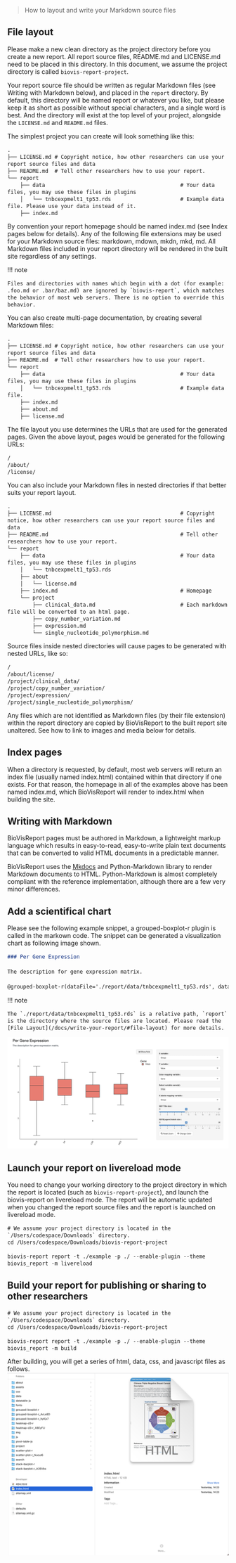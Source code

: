 > How to layout and write your Markdown source files

## File layout
Please make a new clean directory as the project directory before you create a new report. All report source files, README.md and LICENSE.md need to be placed in this directory. In this document, we assume the project directory is called `biovis-report-project`.

Your report source file should be written as regular Markdown files (see Writing with Markdown below), and placed in the `report` directory. By default, this directory will be named report or whatever you like, but please keep it as short as possible without special characters, and a single word is best. And the directory will exist at the top level of your project, alongside the `LICENSE.md` and `README.md` files.

The simplest project you can create will look something like this:

```
.
├── LICENSE.md # Copyright notice, how other researchers can use your report source files and data
├── README.md  # Tell other researchers how to use your report.
└── report
    ├── data                                           # Your data files, you may use these files in plugins
    │   └── tnbcexpmelt1_tp53.rds                      # Example data file. Please use your data instead of it.
    ├── index.md
```

By convention your report homepage should be named index.md (see Index pages below for details). Any of the following file extensions may be used for your Markdown source files: markdown, mdown, mkdn, mkd, md. All Markdown files included in your report directory will be rendered in the built site regardless of any settings.

!!! note

    Files and directories with names which begin with a dot (for example: .foo.md or .bar/baz.md) are ignored by `biovis-report`, which matches the behavior of most web servers. There is no option to override this behavior.

You can also create multi-page documentation, by creating several Markdown files:

```
.
├── LICENSE.md # Copyright notice, how other researchers can use your report source files and data
├── README.md  # Tell other researchers how to use your report.
└── report
    ├── data                                           # Your data files, you may use these files in plugins
    │   └── tnbcexpmelt1_tp53.rds                      # Example data file.
    ├── index.md
    ├── about.md
    ├── license.md
```

The file layout you use determines the URLs that are used for the generated pages. Given the above layout, pages would be generated for the following URLs:

```
/
/about/
/license/
```

You can also include your Markdown files in nested directories if that better suits your report layout.

```
.
├── LICENSE.md                                         # Copyright notice, how other researchers can use your report source files and data
├── README.md                                          # Tell other researchers how to use your report.
└── report
    ├── data                                           # Your data files, you may use these files in plugins
    │   └── tnbcexpmelt1_tp53.rds                      
    ├── about
    │   └── license.md
    ├── index.md                                       # Homepage
    └── project  
        ├── clinical_data.md                           # Each markdown file will be converted to an html page.
        ├── copy_number_variation.md
        ├── expression.md
        └── single_nucleotide_polymorphism.md     
```

Source files inside nested directories will cause pages to be generated with nested URLs, like so:

```
/
/about/license/
/project/clinical_data/
/project/copy_number_variation/
/project/expression/
/project/single_nucleotide_polymorphism/
```

Any files which are not identified as Markdown files (by their file extension) within the report directory are copied by BioVisReport to the built report site unaltered. See how to link to images and media below for details.

## Index pages

When a directory is requested, by default, most web servers will return an index file (usually named index.html) contained within that directory if one exists. For that reason, the homepage in all of the examples above has been named index.md, which BioVisReport will render to index.html when building the site.

## Writing with Markdown
BioVisReport pages must be authored in Markdown, a lightweight markup language which results in easy-to-read, easy-to-write plain text documents that can be converted to valid HTML documents in a predictable manner.

BioVisReport uses the [Mkdocs](https://www.mkdocs.org/) and Python-Markdown library to render Markdown documents to HTML. Python-Markdown is almost completely compliant with the reference implementation, although there are a few very minor differences.

## Add a scientifical chart

Please see the following example snippet, a grouped-boxplot-r plugin is called in the markown code. The snippet can be generated a visualization chart as following image shown.  

```markdown
### Per Gene Expression

The description for gene expression matrix.

@grouped-boxplot-r(dataFile='./report/data/tnbcexpmelt1_tp53.rds', dataType='rds', xAxis='Group', yAxis='Value')

```

!!! note

    The `./report/data/tnbcexpmelt1_tp53.rds` is a relative path, `report` is the directory where the source files are located. Please read the [File Layout](/docs/write-your-report/#file-layout) for more details.

![Grouped Boxplot Example](/assets/images/grouped-boxplot-r-example.png)

## Launch your report on livereload mode

You need to change your working directory to the project directory in which the report is located (such as `biovis-report-project`), and launch the biovis-report on livereload mode. The report will be automatic updated when you changed the report source files and the report is launched on livereload mode.

```
# We assume your project directory is located in the `/Users/codespace/Downloads` directory.
cd /Users/codespace/Downloads/biovis-report-project

biovis-report report -t ./example -p ./ --enable-plugin --theme biovis_report -m livereload 
```

## Build your report for publishing or sharing to other researchers

```
# We assume your project directory is located in the `/Users/codespace/Downloads` directory.
cd /Users/codespace/Downloads/biovis-report-project

biovis-report report -t ./example -p ./ --enable-plugin --theme biovis_report -m build
```

After building, you will get a series of html, data, css, and javascript files as follows.
![Report HTML](/assets/images/report_html.png)